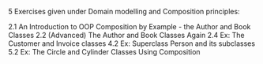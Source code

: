 5 Exercises given under Domain modelling and Composition principles:

2.1 An Introduction to OOP Composition by Example - the Author
and Book Classes
2.2 (Advanced) The Author and Book Classes Again
2.4 Ex: The Customer and Invoice classes
4.2 Ex: Superclass Person and its subclasses
5.2 Ex: The Circle and Cylinder Classes Using Composition
